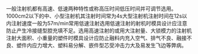 一般注射机都有高速、低速两种特性或称高压时间低压时间并可调节选用。1000cm2以下的中、小型注射机其注射时间常为4s大型注射机注射时间在12s以内注射速度一般为57m/min常用低速注射选用低速注射的射机时模具设计应注意防止产生冷接缝型腔充填不足。选用高速注射的或用大注射量、大锁模力的注射机注射大面积、小重量的塑件时模具设计应防止融料内充入空气、排气不良、融接不良、塑件内应力增大、塑料易分解、嵌件型芯受冲击力大及易发生飞边等弊病。